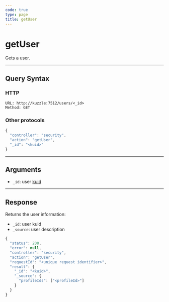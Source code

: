 ```yaml
---
code: true
type: page
title: getUser
---
```


# getUser



Gets a user.

---

## Query Syntax

### HTTP

```http
URL: http://kuzzle:7512/users/<_id>
Method: GET
```

### Other protocols

```js
{
  "controller": "security",
  "action": "getUser",
  "_id": "<kuid>"
}
```

---

## Arguments

- `_id`: user [kuid](/core/1/guides/kuzzle-depth/authentication/#the-kuzzle-user-identifier)

---

## Response

Returns the user information:

- `_id`: user kuid
- `_source`: user description

```js
{
  "status": 200,
  "error": null,
  "controller": "security",
  "action": "getUser",
  "requestId": "<unique request identifier>",
  "result": {
    "_id": "<kuid>",
    "_source": {
      "profileIds": ["<profileId>"]
    }
  }
}
```
